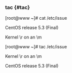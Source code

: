 ### tac {#tac}

[root@www ~]# cat /etc/issue

CentOS release 5.3 (Final)

Kernel \r on an \m

[root@www ~]# tac /etc/issue

Kernel \r on an \m

CentOS release 5.3 (Final)